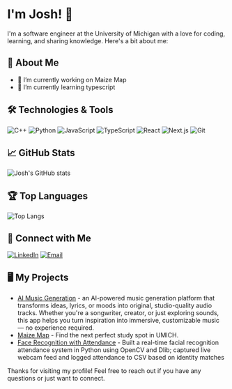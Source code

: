 # I'm Josh! 👋

I'm a software engineer at the University of Michigan with a love for coding, learning, and sharing knowledge. Here's a bit about me:

## 🚀 About Me

- 🔭 I’m currently working on Maize Map
- 🌱 I’m currently learning typescript


## 🛠️ Technologies & Tools

![C++](https://img.shields.io/badge/-C++-black?style=flat-square&logo=c%2B%2B&logoColor=blue)
![Python](https://img.shields.io/badge/-Python-black?style=flat-square&logo=python)
![JavaScript](https://img.shields.io/badge/-JavaScript-black?style=flat-square&logo=javascript)
![TypeScript](https://img.shields.io/badge/-TypeScript-black?style=flat-square&logo=typescript)
![React](https://img.shields.io/badge/-React-black?style=flat-square&logo=react)
![Next.js](https://img.shields.io/badge/-Next.js-black?style=flat-square&logo=next.js)
![Git](https://img.shields.io/badge/-Git-black?style=flat-square&logo=git)



## 📈 GitHub Stats

![Josh's GitHub stats](https://github-readme-stats.vercel.app/api?username=joshyyjosh&show_icons=true&theme=radical)

## 🏆 Top Languages

![Top Langs](https://github-readme-stats.vercel.app/api/top-langs/?username=joshyyjosh&layout=compact&theme=radical)

## 🔗 Connect with Me

[![LinkedIn](https://img.shields.io/badge/-LinkedIn-black?style=flat-square&logo=linkedin)](https://www.linkedin.com/in/joshua-young-023469329/)
[![Email](https://img.shields.io/badge/-Email-black?style=flat-square&logo=gmail)](mailto:joshuay069@gmail.com)

<!-- You can create a workflow to automatically update this section based on your latest blog posts. -->

## 🖥️ My Projects
 
- [AI Music Generation](https://music-generation-frontend.vercel.app/) - an AI-powered music generation platform that transforms ideas, lyrics, or moods into original, studio-quality audio tracks. Whether you're a songwriter, creator, or just exploring sounds, this app helps you turn inspiration into immersive, customizable music — no experience required.
- [Maize Map](https://github.com/joshyyjosh/project-name]) - Find the next perfect study spot in UMICH.
- [Face Recognition with Attendance](https://github.com/joshyyjosh/face_attendance) - Built a real-time facial recognition attendance system in Python using OpenCV and Dlib; captured live webcam feed and logged attendance to CSV based on identity matches 

<!-- You can add more sections if needed, such as 'Achievements', 'Certifications', etc. -->

Thanks for visiting my profile! Feel free to reach out if you have any questions or just want to connect.
